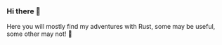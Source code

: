 ### Hi there 👋

Here you will mostly find my adventures with Rust, some may be useful, some other may not! 🦀

